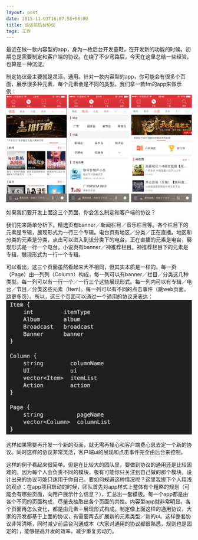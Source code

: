 ```yaml
---
layout: post
date: 2015-11-03T16:07:58+08:00
title: 谈谈前后台协议
tags: 工作
---
```


最近在做一款内容型的app，身为一枚后台开发童鞋，在开发新的功能的时候，初期总是需要制定和客户端的协议。在绕了不少弯路后，今天在这里总结一些经验，也算是一种沉淀。

制定协议最主要就是灵活，通用。针对一款内容型的app，你可能会有很多个页面，展示很多种元素，每个元素会是不同的类型。我们拿一款fm的app来做示例：
<img src="/assets/images/talk-about-protocol/example.png" alt="app示例" title="app示例" width="800" />

如果我们要开发上面这三个页面，你会怎么制定和客户端的协议？

我们先来简单分析下。精选页有banner／新闻栏目／音乐栏目等。各个栏目下的元素是专辑，展现形式为一行三个专辑。电台页有地区／分类／正在直播。地区和分类的元素是分类，点击可以进入到该分类下的电台。正在直播的元素是电台，展现形式是一行一个电台。小说页有banner／神推荐栏目。神推荐栏目下的元素是专辑，展现形式为一行一个专辑。

可以看出，这三个页面虽然看起来大不相同，但其实本质是一样的。每一页（Page）由一列列（Column）构成，每一列可以有banner／栏目／分类这几种类型。每一列可以有一行一个／一行三个这些展现形式。每一列内可以有专辑／电台／节目／分类这些元素（Item)。每一列可以有不同的点击事件（跳web页面，跳更多页）。所以，这三个页面可以通过一个通用的协议来表达：
<img src="/assets/images/talk-about-protocol/solution.png" alt="协议示例" title="协议示例" width="800" />

这样如果需要再开发一个新的页面，就无需再操心和客户端费心思去定一个新的协议。同时这样的协议非常灵活，客户端ui的展现和点击事件完全由后台来控制。

这样的例子看起来很简单。但是在比较大的团队里，要做到协议的通用还是比较困难的。因为每个人会负责不同的模块，极有可能你只关注到自己做的那个模块，设计出来的协议可能只适用于你自己。要如何规避这种情况呢？这里我提下个人粗浅的观点：在app项目启动的时候，团队首先对app样式上整体有个粗略的规划（可能会有哪些页面，向用户展示什么信息？），汇总出一套模版。每一个app都是由各个不同的页面构成，尽量去抽取出各个页面的共性。内容型app就非常明显，各个页面再怎么变化，都是由元素＋展现形式构成。制定像上面这样的通用协议，大家的开发都基于上面的协议，有需要再去扩展新的元素类型／新的ui。这样整套协议非常清晰，同时减少前后台沟通成本（大家对通用的协议都很熟悉，规则也是固定的），能够提高开发的效率，减少重复劳动力。

